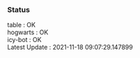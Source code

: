 ### Status


table : OK  
hogwarts : OK  
icy-bot : OK  
Latest Update : 2021-11-18 09:07:29.147899
